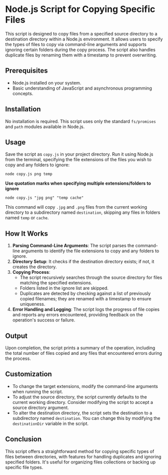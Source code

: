 # Node.js Script for Copying Specific Files

This script is designed to copy  files from a specified source directory to a destination directory within a Node.js environment. It allows users to specify the types of files to copy via command-line arguments and supports ignoring certain folders during the copy process. The script also handles duplicate files by renaming them with a timestamp to prevent overwriting.

## Prerequisites

- Node.js installed on your system.
- Basic understanding of JavaScript and asynchronous programming concepts.

## Installation

No installation is required. This script uses only the standard `fs/promises` and `path` modules available in Node.js.

## Usage

Save the script as `copy.js` in your project directory. Run it using Node.js from the terminal, specifying the file extensions of the files you wish to copy and any folders to ignore:

```
node copy.js png temp
```

**Use quotation marks when specifying multiple extensions/folders to ignore**

```
node copy.js "jpg png" "temp cache"
```

This command will copy `.jpg` and `.png` files from the current working directory to a subdirectory named `destination`, skipping any files in folders named `temp` or `cache`.

## How It Works

1. **Parsing Command-Line Arguments**: The script parses the command-line arguments to identify the file extensions to copy and any folders to ignore.
2. **Directory Setup**: It checks if the destination directory exists; if not, it creates the directory.
3. **Copying Process**:
   - The script recursively searches through the source directory for files matching the specified extensions.
   - Folders listed in the ignore list are skipped.
   - Duplicates are detected by checking against a list of previously copied filenames; they are renamed with a timestamp to ensure uniqueness.
4. **Error Handling and Logging**: The script logs the progress of file copies and reports any errors encountered, providing feedback on the operation's success or failure.

## Output

Upon completion, the script prints a summary of the operation, including the total number of files copied and any files that encountered errors during the process.

## Customization

- To change the target extensions, modify the command-line arguments when running the script.
- To adjust the source directory, the script currently defaults to the current working directory. Consider modifying the script to accept a source directory argument.
- To alter the destination directory, the script sets the destination to a subdirectory named `destination`. You can change this by modifying the `destinationDir` variable in the script.

## Conclusion

This script offers a straightforward method for copying specific types of files between directories, with features for handling duplicates and ignoring specified folders. It's useful for organizing files collections or backing up specific file types.
